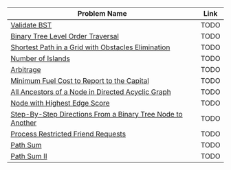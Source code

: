 | Problem Name | Link |
|--------------|------|
| [Validate BST](https://leetcode.com/problems/validate-binary-search-tree/description/) | TODO
| [Binary Tree Level Order Traversal](https://leetcode.com/problems/binary-tree-level-order-traversal/description/) | TODO
| [Shortest Path in a Grid with Obstacles Elimination](https://leetcode.com/problems/shortest-path-in-a-grid-with-obstacles-elimination/) | TODO
| [Number of Islands](https://leetcode.com/problems/number-of-islands/) | TODO
| [Arbitrage](https://open.kattis.com/problems/arbitrage) | TODO
| [Minimum Fuel Cost to Report to the Capital](https://leetcode.com/problems/minimum-fuel-cost-to-report-to-the-capital/description/) | TODO
| [All Ancestors of a Node in Directed Acyclic Graph](https://leetcode.com/problems/all-ancestors-of-a-node-in-a-directed-acyclic-graph/description/) | TODO
| [Node with Highest Edge Score](https://leetcode.com/problems/node-with-highest-edge-score/description/) | TODO
| [Step-By-Step Directions From a Binary Tree Node to Another](https://leetcode.com/problems/step-by-step-directions-from-a-binary-tree-node-to-another/description/) | TODO
| [Process Restricted Friend Requests](https://leetcode.com/problems/process-restricted-friend-requests/description/) | TODO
| [Path Sum](hhttps://leetcode.com/problems/path-sum/description/) | TODO
| [Path Sum II](https://leetcode.com/problems/path-sum-ii/description/) | TODO